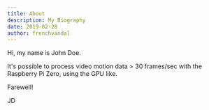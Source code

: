 ```yaml
---
title: About
description: My Biography
date: 2019-02-28
author: frenchvandal
---
```


Hi, my name is John Doe.

It's possible to process video motion data > 30 frames/sec with the Raspberry Pi Zero, using the GPU like.

Farewell!

JD
